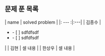 ## 문제 푼 목록

| name | solved problem |
|: --- :|:---|
| 김종수 | <ul><li> - [ ] sdfdfsdf </li> <li> - [ ] sdfdfsdf </li> </ul>    |
| 김현 | 셀 내용    |
| 한상우 | 셀 내용    |


```

```
